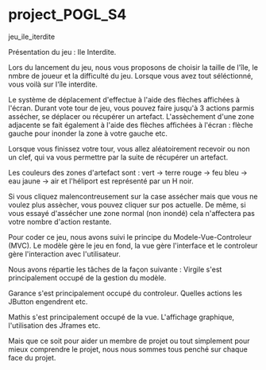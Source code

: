 # project_POGL_S4
jeu_ile_iterdite


Présentation du jeu : Ile Interdite.


Lors du lancement du jeu, nous vous proposons de choisir la taille de l'île, le nmbre de joueur et la difficulté du jeu. Lorsque vous avez tout séléctionné, vous voilà sur l'île interdite. 

Le système de déplacement d'effectue à l'aide des flèches affichées à l'écran. Durant vote tour de jeu, vous pouvez faire jusqu'à 3 actions parmis assécher, se déplacer ou récupérer un artefact. 
L'assèchement d'une zone adjacente se fait également à l'aide des flèches affichées à l'écran : flèche gauche pour inonder la zone à votre gauche etc. 

Lorsque vous finissez votre tour, vous allez aléatoirement recevoir ou non un clef, qui va vous permettre par la suite de récupérer un artefact.

Les couleurs des zones d'artefact sont :
vert -> terre
rouge -> feu
bleu -> eau
jaune -> air
et l'héliport est représenté par un H noir. 

Si vous cliquez malencontreusement sur la case assécher mais que vous ne voulez plus assècher, vous pouvez cliquer sur pos actuelle. De même, si vous essayé d'assécher une zone normal (non inondé) cela n'affectera pas votre nombre d'action restante.

Pour coder ce jeu, nous avons suivi le principe du Modele-Vue-Controleur (MVC). Le modèle gère le jeu en fond, la vue gère l'interface et le controleur gère l'interaction avec l'utilisateur.

Nous avons répartie les tâches de la façon suivante :
Virgile s'est principalement occupé de la gestion du modèle.

Garance s'est principalement occupé du controleur. Quelles actions les JButton engendrent etc.

Mathis s'est principalement occupé de la vue. L'affichage graphique, l'utilisation des Jframes etc.

Mais que ce soit pour aider un membre de projet ou tout simplement pour mieux comprendre le projet, nous nous sommes tous penché sur chaque face du projet.
